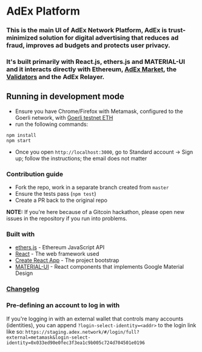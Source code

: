 # AdEx Platform

### This is the main UI of AdEx Network Platform, AdEx is trust-minimized solution for digital advertising that reduces ad fraud, improves ad budgets and protects user privacy.

### It's built primarily with React.js, ethers.js and MATERIAL-UI and it interacts directly with Ethereum, [AdEx Market](https://github.com/AdExNetwork/adex-market), the [Validators](https://github.com/adexnetwork/adex-validator) and the AdEx Relayer.

## Running in development mode

* Ensure you have Chrome/Firefox with Metamask, configured to the Goerli network, with [Goerli testnet ETH](https://goerli-faucet.slock.it/)
* run the following commands:

```
npm install
npm start
```

* Once you open `http://localhost:3000`, go to Standard account -> Sign up; follow the instructions; the email does not matter


### Contribution guide

* Fork the repo, work in a separate branch created from `master`
* Ensure the tests pass (`npm test`)
* Create a PR back to the original repo

**NOTE:** If you're here because of a Gitcoin hackathon, please open new issues in the repository if you run into problems.

### Built with 
* [ethers.js](https://docs.ethers.io/ethers.js/html/) - Ethereum JavaScript API
* [React](https://github.com/facebook/react) - The web framework used
* [Create React App](https://github.com/facebookincubator/create-react-app) - The project bootstrap
* [MATERIAL-UI](https://material-ui.com/) - React components that implements Google Material Design

### [Changelog](CHANGELOG.md)

### Pre-defining an account to log in with
If you're logging in with an external wallet that controls many accounts (identities), you can append `?login-select-identity=<addr>` to the login link like so: `https://staging.adex.network/#/login/full?external=metamask&login-select-identity=0x033ed90e0fec3f3ea1c9b005c724d704501e0196`
